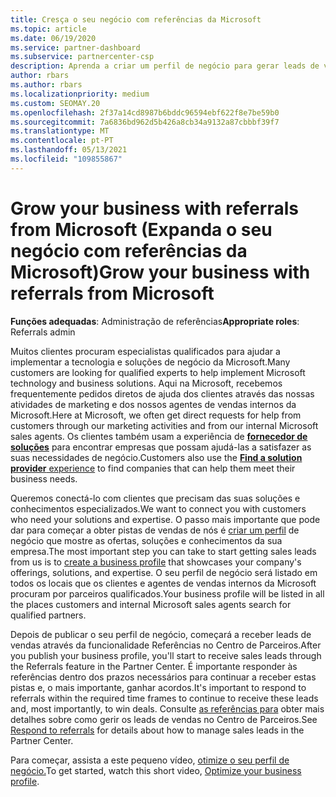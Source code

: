 ```yaml
---
title: Cresça o seu negócio com referências da Microsoft
ms.topic: article
ms.date: 06/19/2020
ms.service: partner-dashboard
ms.subservice: partnercenter-csp
description: Aprenda a criar um perfil de negócio para gerar leads de vendas através da funcionalidade de Referências do Centro de Parceiros e, em seguida, responda a estas referências.
author: rbars
ms.author: rbars
ms.localizationpriority: medium
ms.custom: SEOMAY.20
ms.openlocfilehash: 2f37a14cd8987b6bddc96594ebf622f8e7be59b0
ms.sourcegitcommit: 7a6836bd962d5b426a8cb34a9132a87cbbbf39f7
ms.translationtype: MT
ms.contentlocale: pt-PT
ms.lasthandoff: 05/13/2021
ms.locfileid: "109855867"
---
```

# <a name="grow-your-business-with-referrals-from-microsoft"></a><span data-ttu-id="d3a99-103">Grow your business with referrals from Microsoft (Expanda o seu negócio com referências da Microsoft)</span><span class="sxs-lookup"><span data-stu-id="d3a99-103">Grow your business with referrals from Microsoft</span></span>

<span data-ttu-id="d3a99-104">**Funções adequadas**: Administração de referências</span><span class="sxs-lookup"><span data-stu-id="d3a99-104">**Appropriate roles**: Referrals admin</span></span>

<span data-ttu-id="d3a99-105">Muitos clientes procuram especialistas qualificados para ajudar a implementar a tecnologia e soluções de negócio da Microsoft.</span><span class="sxs-lookup"><span data-stu-id="d3a99-105">Many customers are looking for qualified experts to help implement Microsoft technology and business solutions.</span></span> <span data-ttu-id="d3a99-106">Aqui na Microsoft, recebemos frequentemente pedidos diretos de ajuda dos clientes através das nossas atividades de marketing e dos nossos agentes de vendas internos da Microsoft.</span><span class="sxs-lookup"><span data-stu-id="d3a99-106">Here at Microsoft, we often get direct requests for help from customers through our marketing activities and from our internal Microsoft sales agents.</span></span> <span data-ttu-id="d3a99-107">Os clientes também usam a experiência de [ **fornecedor de soluções**](https://www.microsoft.com/solution-providers/search) para encontrar empresas que possam ajudá-las a satisfazer as suas necessidades de negócio.</span><span class="sxs-lookup"><span data-stu-id="d3a99-107">Customers also use the [**Find a solution provider** experience](https://www.microsoft.com/solution-providers/search) to find companies that can help them meet their business needs.</span></span> 

<span data-ttu-id="d3a99-108">Queremos conectá-lo com clientes que precisam das suas soluções e conhecimentos especializados.</span><span class="sxs-lookup"><span data-stu-id="d3a99-108">We want to connect you with customers who need your solutions and expertise.</span></span> <span data-ttu-id="d3a99-109">O passo mais importante que pode dar para começar a obter pistas de vendas de nós é [criar um perfil](create-a-marketing-profile.md) de negócio que mostre as ofertas, soluções e conhecimentos da sua empresa.</span><span class="sxs-lookup"><span data-stu-id="d3a99-109">The most important step you can take to start getting sales leads from us is to [create a business profile](create-a-marketing-profile.md) that showcases your company's offerings, solutions, and expertise.</span></span> <span data-ttu-id="d3a99-110">O seu perfil de negócio será listado em todos os locais que os clientes e agentes de vendas internos da Microsoft procuram por parceiros qualificados.</span><span class="sxs-lookup"><span data-stu-id="d3a99-110">Your business profile will be listed in all the places customers and internal Microsoft sales agents search for qualified partners.</span></span> 

 <span data-ttu-id="d3a99-111">Depois de publicar o seu perfil de negócio, começará a receber leads de vendas através da funcionalidade Referências no Centro de Parceiros.</span><span class="sxs-lookup"><span data-stu-id="d3a99-111">After you publish your business profile, you'll start to receive sales leads through the Referrals feature in the Partner Center.</span></span> <span data-ttu-id="d3a99-112">É importante responder às referências dentro dos prazos necessários para continuar a receber estas pistas e, o mais importante, ganhar acordos.</span><span class="sxs-lookup"><span data-stu-id="d3a99-112">It's important to respond to referrals within the required time frames to continue to receive these leads and, most importantly, to win deals.</span></span> <span data-ttu-id="d3a99-113">Consulte [as referências para](manage-leads.md) obter mais detalhes sobre como gerir os leads de vendas no Centro de Parceiros.</span><span class="sxs-lookup"><span data-stu-id="d3a99-113">See [Respond to referrals](manage-leads.md) for details about how to manage sales leads in the Partner Center.</span></span>  


<span data-ttu-id="d3a99-114">Para começar, assista a este pequeno vídeo, [otimize o seu perfil de negócio.](https://player.vimeo.com/video/252788046)</span><span class="sxs-lookup"><span data-stu-id="d3a99-114">To get started, watch this short video, [Optimize your business profile](https://player.vimeo.com/video/252788046).</span></span>
